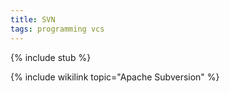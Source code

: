 ```yaml
---
title: SVN
tags: programming vcs
---
```


{% include stub %}

{% include wikilink topic="Apache Subversion" %}
